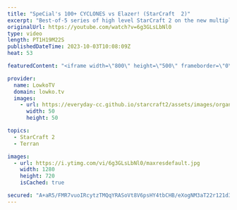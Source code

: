```yaml
---
title: "SpeCial's 100+ CYCLONES vs Elazer! (StarCraft  2)"
excerpt: "Best-of-5 series of high level StarCraft 2 on the new multiplayer balance patch with the brand-new SC2 maps! In this series between SpeCial (Terran) and Elazer (Zerg), both players try to make use of the new options that the new patch unlocked. SpeCial decides to play a variety of early game build orders"
originalUrl: https://youtube.com/watch?v=6g3GLsLbNl0
type: video
length: PT1H19M22S
publishedDateTime: 2023-10-03T10:08:09Z
heat: 53

featuredContent: "<iframe width=\"800\" height=\"500\" frameborder=\"0\" src=\"https://www.youtube.com/embed/6g3GLsLbNl0\" allow=\"accelerometer; autoplay; encrypted-media; gyroscope; picture-in-picture\" allowfullscreen></iframe>"

provider:
  name: LowkoTV
  domain: lowko.tv
  images:
    - url: https://everyday-cc.github.io/starcraft2/assets/images/organizations/lowko.tv-50x50.jpg
      width: 50
      height: 50

topics:
  - StarCraft 2
  - Terran

images:
  - url: https://i.ytimg.com/vi/6g3GLsLbNl0/maxresdefault.jpg
    width: 1280
    height: 720
    isCached: true

secured: "A+aR5/FMR7vuoIRcytzTMQqYRASoVt8V6psHY4tbCHB/eXogNM3aT22r121d3/w5a9vy35/Ir9YTSn/fPAiEzbiJMOAxX4nkTEBBGTPYEaeofy2o96nkBNqR6ZXk/kv0FRsOHxSs4wG2Zo7aS7/IiJgS0YdwI+86f9vjLxdmDVbtwCiEr56KAW7RQ7ePzW19+jZ2jTpAbkwxeNygRlB1Vy6k3EH2Wlxg3hBP0Pf6kDESRhDgQPNfKOSuFFKvzEBL0Rk66sJ1OE31+kfg2WM9BNibBn/zLnAsL+7zcOtv98H1UqGXvTpCuEFMJO1TeDtNESOMkUGmQWyvJsvxHczTWYe+wXfI9spl2ddDDjMQk/TQW7TUIvX0VA2NXAm8HB9hO8ifIRTW6+Wd0TiLS+nmR8reQ+vHUhZQlL4mBHAJU2aEAUbtFB9DsYc+i1dB2qKA;Q3XaRiUKIrfO2GCPgkeFeg=="
---
```


